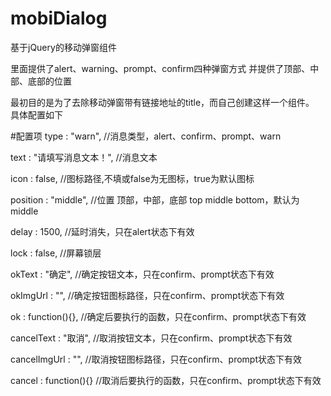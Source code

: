 # mobiDialog
基于jQuery的移动弹窗组件

里面提供了alert、warning、prompt、confirm四种弹窗方式
并提供了顶部、中部、底部的位置

最初目的是为了去除移动弹窗带有链接地址的title，而自己创建这样一个组件。
具体配置如下

#配置项
type : "warn", 				//消息类型，alert、confirm、prompt、warn

text : "请填写消息文本！",	//消息文本

icon : false,				//图标路径,不填或false为无图标，true为默认图标

position : "middle",		//位置 顶部，中部，底部 top middle bottom，默认为middle

delay : 1500,				//延时消失，只在alert状态下有效

lock : false,				//屏幕锁层

okText : "确定",			//确定按钮文本，只在confirm、prompt状态下有效

okImgUrl : "",					//确定按钮图标路径，只在confirm、prompt状态下有效

ok : function(){},			//确定后要执行的函数，只在confirm、prompt状态下有效

cancelText : "取消",		//取消按钮文本，只在confirm、prompt状态下有效

cancelImgUrl : "",				//取消按钮图标路径，只在confirm、prompt状态下有效

cancel : function(){}		//取消后要执行的函数，只在confirm、prompt状态下有效
